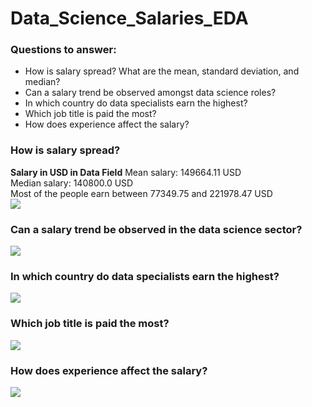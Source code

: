 # Data_Science_Salaries_EDA
### Questions to answer:
<ul>
<li>How is salary spread? What are the mean, standard deviation, and median?</li>
<li>Can a salary trend be observed amongst data science roles?</li>
<li>In which country do data specialists earn the highest?</li>
<li>Which job title is paid the most?</li>
<li>How does experience affect the salary?</li>
</ul>

### How is salary spread? 
 **Salary in USD in Data Field**
 Mean salary: 149664.11 USD<br>
 Median salary: 140800.0 USD<br>
 Most of the people earn between 77349.75 and 221978.47 USD<br>
 <img src="https://media.licdn.com/dms/image/D4D22AQHmUoYaFfv_6A/feedshare-shrink_800/0/1715008751009?e=1721865600&v=beta&t=d7JleHKdIV-H4LZxILvnNnu5UWa4trAsWnzGTh5TWAI">

 ### Can a salary trend be observed in the data science sector?
 <img src="![image](https://github.com/Marcin-The-Pythonist/Data_Science_Salaries_EDA/assets/119814659/2da6fc56-2b5f-41f8-b4e1-b8d42cc7bd1d)">

 ### In which country do data specialists earn the highest?
 <img src="![image](https://github.com/Marcin-The-Pythonist/Data_Science_Salaries_EDA/assets/119814659/c6296728-5676-413c-81a0-505f6a25df24)">

 ### Which job title is paid the most?
 <img src="![image](https://github.com/Marcin-The-Pythonist/Data_Science_Salaries_EDA/assets/119814659/07c67693-4cb9-4bda-8fdc-a20470b5588c)">

 ### How does experience affect the salary?
 <img src="![image](https://github.com/Marcin-The-Pythonist/Data_Science_Salaries_EDA/assets/119814659/3b347d5a-c623-48a5-9743-52de722dc6b8)">
 
